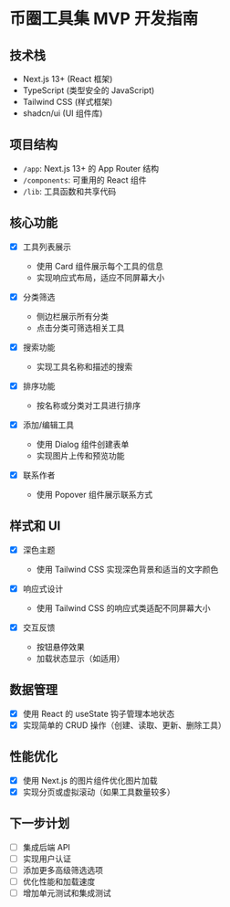 
# 币圈工具集 MVP 开发指南

## 技术栈

- Next.js 13+ (React 框架)
- TypeScript (类型安全的 JavaScript)
- Tailwind CSS (样式框架)
- shadcn/ui (UI 组件库)

## 项目结构

- `/app`: Next.js 13+ 的 App Router 结构
- `/components`: 可重用的 React 组件
- `/lib`: 工具函数和共享代码

## 核心功能

- [x] 工具列表展示
  - 使用 Card 组件展示每个工具的信息
  - 实现响应式布局，适应不同屏幕大小

- [x] 分类筛选
  - 侧边栏展示所有分类
  - 点击分类可筛选相关工具

- [x] 搜索功能
  - 实现工具名称和描述的搜索

- [x] 排序功能
  - 按名称或分类对工具进行排序

- [x] 添加/编辑工具
  - 使用 Dialog 组件创建表单
  - 实现图片上传和预览功能

- [x] 联系作者
  - 使用 Popover 组件展示联系方式

## 样式和 UI

- [x] 深色主题
  - 使用 Tailwind CSS 实现深色背景和适当的文字颜色

- [x] 响应式设计
  - 使用 Tailwind CSS 的响应式类适配不同屏幕大小

- [x] 交互反馈
  - 按钮悬停效果
  - 加载状态显示（如适用）

## 数据管理

- [x] 使用 React 的 useState 钩子管理本地状态
- [x] 实现简单的 CRUD 操作（创建、读取、更新、删除工具）

## 性能优化

- [x] 使用 Next.js 的图片组件优化图片加载
- [x] 实现分页或虚拟滚动（如果工具数量较多）

## 下一步计划

- [ ] 集成后端 API
- [ ] 实现用户认证
- [ ] 添加更多高级筛选选项
- [ ] 优化性能和加载速度
- [ ] 增加单元测试和集成测试
